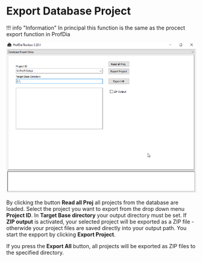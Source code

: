# Export Database Project

!!! info "Information"
    In principal this function is the same as the procect export function in ProfDia

![Export Projects](images/DatabaseExportData.png)

By clicking the button **Read all Proj** all projects from the database are loaded. Select the project you want to export from the drop down menu **Project ID**.
In **Target Base directory** your output directory must be set.
If **ZIP output** is activated, your selected project will be exported as a ZIP file - otherwide your project files are saved directly into your output path.
You start the expport by clicking **Export Project**.

If you press the **Export All** button, all projects will be exported as ZIP files to the specified directory.

